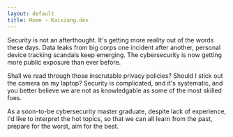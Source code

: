 ```yaml
---
layout: default
title: Home - Kaixiang.dev
---
```


Security is not an afterthought. It's getting more reality out of the words these days. Data leaks from big corps one incident after another, personal device tracking scandals keep emerging. The cybersecurity is now getting more public exposure than ever before.

Shall we read through those inscrutable privacy policies? Should I stick out the camera on my laptop? Security is complicated, and it's systematic, and you better believe we are not as knowledgable as some of the most skilled foes. 

As a soon-to-be cybersecurity master graduate, despite lack of experience, I'd like to interpret the hot topics, so that we can all learn from the past, prepare for the worst, aim for the best.